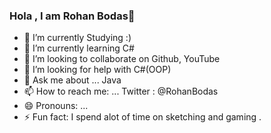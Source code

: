 ### Hola , I am Rohan Bodas👋

- 🔭 I’m currently Studying :)
- 🌱 I’m currently learning C#
- 👯 I’m looking to collaborate on Github, YouTube
- 🤔 I’m looking for help with C#(OOP)
- 💬 Ask me about ... Java
- 📫 How to reach me: ... Twitter : @RohanBodas
- 😄 Pronouns: ...
- ⚡ Fun fact: I spend alot of time on sketching and gaming .
